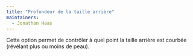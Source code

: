 ```yaml
---
title: "Profondeur de la taille arrière"
maintainers:
  - Jonathan Haas
---
```


Cette option permet de contrôler à quel point la taille arrière est courbée (révélant plus ou moins de peau).


